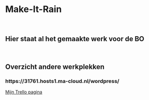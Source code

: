 # Make-It-Rain

<br>

## Hier staat al het gemaakte werk voor de BO

<br>

<h2> Overzicht andere werkplekken </h2>
<h3>https://31761.hosts1.ma-cloud.nl/wordpress/</h3> 

[Mijn Trello pagina](https://trello.com/b/SkI1gcQp/make-it-rain)
